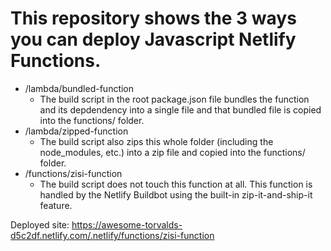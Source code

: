 # This repository shows the 3 ways you can deploy Javascript Netlify Functions.

- /lambda/bundled-function
    - The build script in the root package.json file bundles the function and its depdendency into a single file and that bundled file is copied into the functions/ folder.
- /lambda/zipped-function
    - The build script also zips this whole folder (including the node_modules, etc.) into a zip file and copied into the functions/ folder.
- /functions/zisi-function
    - The build script does not touch this function at all. This function is handled by the Netlify Buildbot using the built-in zip-it-and-ship-it feature.
    
Deployed site: https://awesome-torvalds-d5c2df.netlify.com/.netlify/functions/zisi-function
